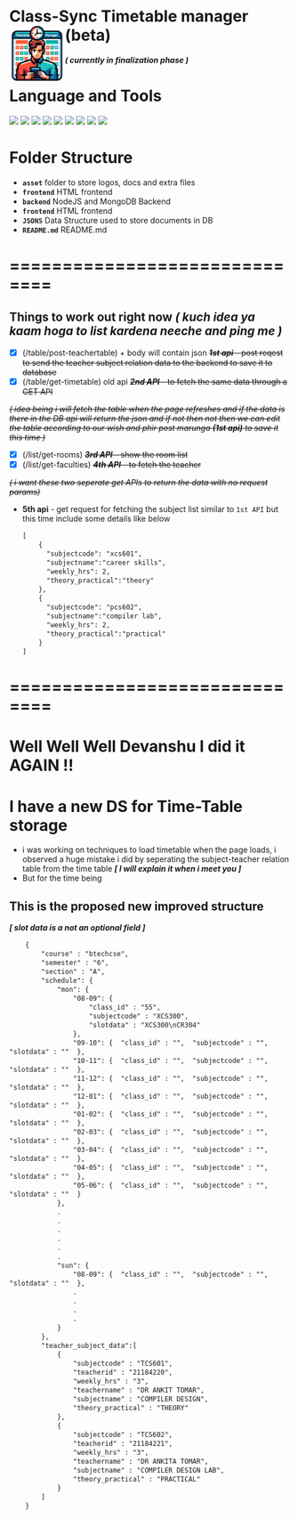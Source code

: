 # **Class-Sync Timetable manager (beta)** <img src="asset/image/logo.png" height="100" align="left"/>

<!-- **Indoor mapping solution for University campus.**  -->

**_( currently in finalization phase )_**

# **Language and Tools**

<div align="left">
<img src="https://cdn.jsdelivr.net/gh/devicons/devicon@latest/icons/html5/html5-original.svg" height="75"/>
<img src="https://cdn.jsdelivr.net/gh/devicons/devicon@latest/icons/css3/css3-original.svg" height="75"/>
<img src="https://cdn.jsdelivr.net/gh/devicons/devicon@latest/icons/javascript/javascript-original.svg" height="75"/>
<img src="https://cdn.jsdelivr.net/gh/devicons/devicon@latest/icons/bootstrap/bootstrap-original.svg"height="75"/>
<img src="https://static-00.iconduck.com/assets.00/node-js-icon-454x512-nztofx17.png"height="75"/>
<img src="https://upload.wikimedia.org/wikipedia/commons/b/bf/Status_iucn_EX_icon_blank.svg" height="75"/>
<img src="https://cdn.jsdelivr.net/gh/devicons/devicon@latest/icons/json/json-plain.svg" height="75"/>
<!-- <img src="https://camelot-py.readthedocs.io/en/master/_static/png/camelot-logo.png" height="75"/> -->
<img src="https://cdn.jsdelivr.net/gh/devicons/devicon@latest/icons/npm/npm-original-wordmark.svg" height="75"/>
<img src="https://cdn.jsdelivr.net/gh/devicons/devicon/icons/python/python-original.svg" height="75"/>
</div>

# Folder Structure

- **`asset`** folder to store logos, docs and extra files
- **`frontend`** HTML frontend
- **`backend`** NodeJS and MongoDB Backend
- **`frontend`** HTML frontend
- **`JSONS`** Data Structure used to store documents in DB
- **`README.md`** README.md

#

# ==============================

## Things to work out right now _( kuch idea ya kaam hoga to list kardena neeche and ping me )_

- [x] (/table/post-teachertable) + body will contain json
      ~~**_1st api_** - post reqest to send the teacher subject relation data to the backend to save it to database~~
- [x] (/table/get-timetable) old api
      ~~**_2nd API_** - to fetch the same data through a GET API~~

~~_( idea being i will fetch the table when the page refreshes and if the data is there in the DB api will return the json and if not then not then we can edit the table according to our wish and phir post marunga **(1st api)** to save it this time )_~~

- [x] (/list/get-rooms)
      ~~**_3rd API_** - show the room list~~
- [x] (/list/get-faculties)
      ~~**_4th API_** - to fetch the teacher~~

~~_( i want these two seperate get APIs to return the data with no request params)_~~

- **5th api** - get request for fetching the subject list similar to `1st API` but this time include some details like below

      [
	      {
	      	"subjectcode": "xcs601",
	      	"subjectname":"career skills",
	      	"weekly_hrs": 2,
	      	"theory_practical":"theory"
	      },
	      {
	      	"subjectcode": "pcs602",
	      	"subjectname":"compiler lab",
	      	"weekly_hrs": 2,
	      	"theory_practical":"practical"
	      }
      ]
# ==============================

# Well Well Well Devanshu I did it AGAIN !! 
# I have a new DS for Time-Table storage 
- i was working on techniques to load timetable when the page loads, i observed a huge mistake i did by seperating the subject-teacher relation table from the time table ***[ I will explain it when i meet you ]***
- But for the time being 

## This is the proposed new improved structure 
***[ slot data is a not an optional field ]***

		{
            "course" : "btechcse",
            "semester" : "6",
            "section" : "A",
            "schedule": {
                "mon": {
                    "08-09": { 
                        "class_id" : "55",
                        "subjectcode" : "XCS300", 
                        "slotdata" : "XCS300\nCR304"
                    },
                    "09-10": {  "class_id" : "",  "subjectcode" : "",  "slotdata" : ""  },
                    "10-11": {  "class_id" : "",  "subjectcode" : "",  "slotdata" : ""  },
                    "11-12": {  "class_id" : "",  "subjectcode" : "",  "slotdata" : ""  },
                    "12-01": {  "class_id" : "",  "subjectcode" : "",  "slotdata" : ""  },
                    "01-02": {  "class_id" : "",  "subjectcode" : "",  "slotdata" : ""  },
                    "02-03": {  "class_id" : "",  "subjectcode" : "",  "slotdata" : ""  },
                    "03-04": {  "class_id" : "",  "subjectcode" : "",  "slotdata" : ""  },
                    "04-05": {  "class_id" : "",  "subjectcode" : "",  "slotdata" : ""  },
                    "05-06": {  "class_id" : "",  "subjectcode" : "",  "slotdata" : ""  }
                },
                .
                .
                .
                .
                .
                .
                "sun": {
                    "08-09": {  "class_id" : "",  "subjectcode" : "",  "slotdata" : ""  },
                    .
                    .
                    .
                    .
                }
            },
            "teacher_subject_data":[
                {
                    "subjectcode" : "TCS601",
                    "teacherid" : "21184220",
                    "weekly_hrs" : "3",
                    "teachername" : "DR ANKIT TOMAR",
                    "subjectname" : "COMPILER DESIGN",
                    "theory_practical" : "THEORY"
                },
                {
                    "subjectcode" : "TCS602",
                    "teacherid" : "21184221",
                    "weekly_hrs" : "3",
                    "teachername" : "DR ANKITA TOMAR",
                    "subjectname" : "COMPILER DESIGN LAB",
                    "theory_practical" : "PRACTICAL"
                }
            ]
        }